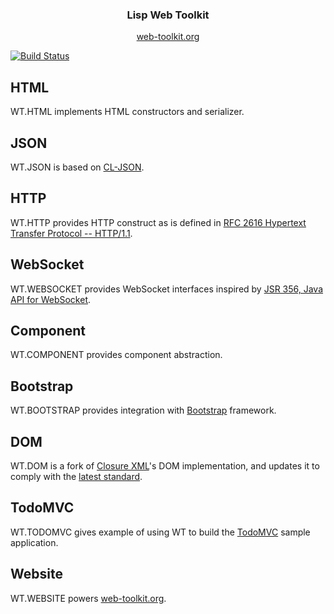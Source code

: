 <h3 align="center">Lisp Web Toolkit</h3>

<p align="center">
    <a href="https://web-toolkit.org">web-toolkit.org</a>
</p>

[![Build Status](https://travis-ci.org/xh4/web-toolkit.svg?branch=master)](https://travis-ci.org/xh4/web-toolkit)

## HTML
WT.HTML implements HTML constructors and serializer.

## JSON
WT.JSON is based on [CL-JSON](https://common-lisp.net/project/cl-json/cl-json.html).

## HTTP
WT.HTTP provides HTTP construct as is defined in [RFC 2616 Hypertext Transfer Protocol -- HTTP/1.1](https://www.ietf.org/rfc/rfc2616.txt).

## WebSocket
WT.WEBSOCKET provides WebSocket interfaces inspired by [JSR 356, Java API for WebSocket](https://www.oracle.com/technetwork/articles/java/jsr356-1937161.html).

## Component
WT.COMPONENT provides component abstraction.

## Bootstrap
WT.BOOTSTRAP provides integration with [Bootstrap](https://getbootstrap.com/) framework.

## DOM
WT.DOM is a fork of [Closure XML](https://common-lisp.net/project/cxml/)'s DOM implementation, and updates it to comply with the [latest standard](https://dom.spec.whatwg.org/).

## TodoMVC
WT.TODOMVC gives example of using WT to build the [TodoMVC](http://todomvc.com/) sample application.

## Website
WT.WEBSITE powers [web-toolkit.org](https://web-toolkit.org).
